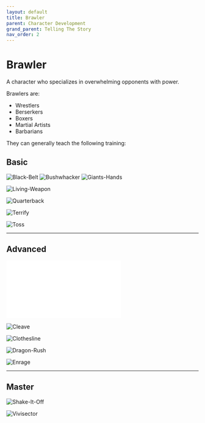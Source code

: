```yaml
---
layout: default
title: Brawler
parent: Character Development
grand_parent: Telling The Story
nav_order: 2
---
```


# Brawler

A character who specializes in overwhelming opponents with power.

Brawlers are:

- Wrestlers
- Berserkers
- Boxers
- Martial Artists
- Barbarians

They can generally teach the following training:

## Basic

![Black-Belt](Game/Blocks/Black-Belt)
![Bushwhacker](Game/Blocks/Bushwhacker)
![Giants-Hands](Game/Blocks/Giants-Hands)

![Living-Weapon](Game/Blocks/Living-Weapon)

![Quarterback](Game/Blocks/Quarterback)

![Terrify](Game/Blocks/Terrify)

![Toss](Game/Blocks/Toss)


---

## Advanced

![Adrenaline-Response](Game/Blocks/Adrenaline-Response.md)

![Cleave](Game/Blocks/Cleave)

![Clothesline](Game/Blocks/Clothesline)

![Dragon-Rush](Game/Blocks/Dragon-Rush)

![Enrage](Game/Blocks/Enrage)



---

## Master

![Shake-It-Off](Game/Blocks/Shake-It-Off)

![Vivisector](Game/Blocks/Vivisector)
